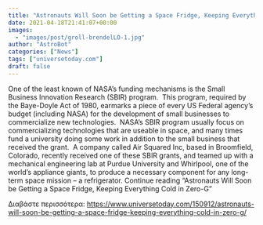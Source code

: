 ```yaml
---
title: "Astronauts Will Soon be Getting a Space Fridge, Keeping Everything Cold in Zero-G"
date: 2021-04-18T21:41:07+00:00
images:
  - "images/post/groll-brendelLO-1.jpg"
author: "AstroBot"
categories: ["News"]
tags: ["universetoday.com"]
draft: false
---
```


One of the least known of NASA’s funding mechanisms is the Small Business Innovation Research (SBIR) program.  This program, required by the Baye-Doyle Act of 1980, earmarks a piece of every US Federal agency’s budget (including NASA) for the development of small businesses to commercialize new technologies.  NASA’s SBIR program usually focus on commercializing technologies that are useable in space, and many times fund a university doing some work in addition to the small business that received the grant.  A company called Air Squared Inc, based in Broomfield, Colorado, recently received one of these SBIR grants, and teamed up with a mechanical engineering lab at Purdue University and Whirlpool, one of the world’s appliance giants, to produce a necessary component for any long-term space mission – a refrigerator. Continue reading “Astronauts Will Soon be Getting a Space Fridge, Keeping Everything Cold in Zero-G” 

Διαβάστε περισσότερα: https://www.universetoday.com/150912/astronauts-will-soon-be-getting-a-space-fridge-keeping-everything-cold-in-zero-g/
